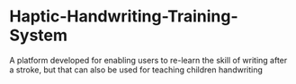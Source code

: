 # Haptic-Handwriting-Training-System
A platform developed for enabling users to re-learn the skill of writing after a stroke, but that can also be used for teaching children handwriting
